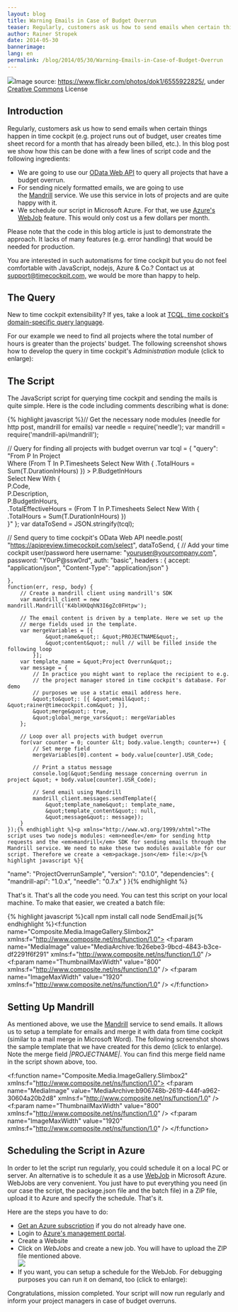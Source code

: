 ```yaml
---
layout: blog
title: Warning Emails in Case of Budget Overrun
teaser: Regularly, customers ask us how to send emails when certain things happen in time cockpit (e.g. project runs out of budget, user creates time sheet record for a month that has already been billed, etc.). In this blog post we show how this can be done with a few lines of script code and our OData Web API.
author: Rainer Stropek
date: 2014-05-30
bannerimage: 
lang: en
permalink: /blog/2014/05/30/Warning-Emails-in-Case-of-Budget-Overrun
---
```


<div class="imageCaption" xmlns="http://www.w3.org/1999/xhtml">
  <img src="{{site.baseurl}}/content/images/blog/2014/05/ProjectOverrunSample/ProjectOverrunTitle.jpg" />Image source: <a href="https://www.flickr.com/photos/angrylambie/3410110305/" target="_blank">https://www.flickr.com/photos/dok1/6555922825/</a>, under <a href="https://creativecommons.org/licenses/by/2.0/deed.de" target="_blank">Creative Commons</a> License</div><h2 xmlns="http://www.w3.org/1999/xhtml">Introduction</h2><p xmlns="http://www.w3.org/1999/xhtml">Regularly, customers ask us how to send emails when certain things happen in time cockpit (e.g. project runs out of budget, user creates time sheet record for a month that has already been billed, etc.). In this blog post we show how this can be done with a few lines of script code and the following <span lang="EN-US">ingredients</span>:</p><ul xmlns="http://www.w3.org/1999/xhtml">
  <li>We are going to use our <a href="http://www.timecockpit.com/blog/2014/04/27/Adding-Web-to-our-API" target="_blank">OData Web API</a> to query all projects that have a budget overrun.
</li>
  <li>For sending nicely formatted emails, we are going to use the <a href="http://mandrill.com/" target="_blank">Mandrill</a> service. We use this service in lots of projects and are quite happy with it.</li>
  <li>We schedule our script in Microsoft Azure. For that, we use <a href="http://azure.microsoft.com/en-us/documentation/articles/web-sites-create-web-jobs/" target="_blank">Azure's WebJob</a> feature. This would only cost us a few dollars per month.</li>
</ul><p xmlns="http://www.w3.org/1999/xhtml">Please note that the code in this blog article is just to demonstrate the approach. It lacks of many features (e.g. error handling) that would be needed for production.</p><p class="showcase" xmlns="http://www.w3.org/1999/xhtml">You are interested in such automatisms for time cockpit but you do not feel comfortable with JavaScript, nodejs, Azure &amp; Co.? Contact us at <a href="mailto:support@timecockpit.com,">support@timecockpit.com,</a> we would be more than happy to help.</p><h2 xmlns="http://www.w3.org/1999/xhtml">The Query</h2><p xmlns="http://www.w3.org/1999/xhtml">New to time cockpit extensibility? If yes, take a look at <a href="http://help.timecockpit.com/?topic=html/a7465f29-c739-4a14-bf5b-09821133dd9a.htm" target="_blank">TCQL, time cockpit's domain-specific query language</a>.</p><p xmlns="http://www.w3.org/1999/xhtml">For our example we need to find all projects where the total number of hours is greater than the projects' budget. The following screenshot shows how to develop the query in time cockpit's <em>Administration</em> module (click to enlarge):</p><f:function name="Composite.Media.ImageGallery.Slimbox2" xmlns:f="http://www.composite.net/ns/function/1.0">
  <f:param name="MediaImage" value="MediaArchive:44f8551b-b499-4b56-bc73-8192fecdc92f" xmlns:f="http://www.composite.net/ns/function/1.0" />
  <f:param name="ThumbnailMaxWidth" value="800" xmlns:f="http://www.composite.net/ns/function/1.0" />
  <f:param name="ThumbnailMaxHeight" value="800" xmlns:f="http://www.composite.net/ns/function/1.0" />
  <f:param name="ImageMaxWidth" value="1920" xmlns:f="http://www.composite.net/ns/function/1.0" />
  <f:param name="ImageMaxHeight" value="1280" xmlns:f="http://www.composite.net/ns/function/1.0" />
</f:function><h2 xmlns="http://www.w3.org/1999/xhtml">The Script</h2><p xmlns="http://www.w3.org/1999/xhtml">The JavaScript script for querying time cockpit and sending the mails is quite simple. Here is the code including comments describing what is done:</p>{% highlight javascript %}// Get the necessary node modules (needle for http post, mandrill for emails)
var needle = require('needle');
var mandrill = require('mandrill-api/mandrill');

// Query for finding all projects with budget overrun
var tcql = { 
    &quot;query&quot;: &quot;From P In Project \
        Where (From T In P.Timesheets Select New With { .TotalHours = Sum(T.DurationInHours) }) &gt; P.BudgetInHours \
        Select New With { \
            P.Code, \
            P.Description, \
            P.BudgetInHours, \
            .TotalEffectiveHours = (From T In P.Timesheets Select New With { .TotalHours = Sum(T.DurationInHours) }) \
        }&quot; };
var dataToSend = JSON.stringify(tcql);

// Send query to time cockpit's OData Web API
needle.post(
    &quot;https://apipreview.timecockpit.com/select&quot;, 
    dataToSend,
    { 
        // Add your time cockpit user/password here
        username: &quot;youruser@yourcompany.com&quot;, 
        password: &quot;Y0urP@ssw0rd&quot;,
        auth: &quot;basic&quot;,
        headers : {
            accept: &quot;application/json&quot;,
            &quot;Content-Type&quot;: &quot;application/json&quot;
        }
        
    },
    function(err, resp, body) {
        // Create a mandrill client using mandrill's SDK
        var mandrill_client = new mandrill.Mandrill('K4blHXQqhN3I6gZc0FHtpw');
        
        // The email content is driven by a template. Here we set up the
        // merge fields used in the template.
        var mergeVariables = [{
                &quot;name&quot;: &quot;PROJECTNAME&quot;,
                &quot;content&quot;: null // will be filled inside the following loop
            }];
        var template_name = &quot;Project Overrun&quot;;
        var message = {
            // In practice you might want to replace the recipient to e.g.
            // the project manager stored in time cockpit's database. For demo
            // purposes we use a static email address here.
            &quot;to&quot;: [{ &quot;email&quot;: &quot;rainer@timecockpit.com&quot; }],
            &quot;merge&quot;: true,
            &quot;global_merge_vars&quot;: mergeVariables
        };
        
        // Loop over all projects with budget overrun
        for(var counter = 0; counter &lt; body.value.length; counter++) {
            // Set merge field
            mergeVariables[0].content = body.value[counter].USR_Code;

            // Print a status message
            console.log(&quot;Sending message concerning overrun in project &quot; + body.value[counter].USR_Code);
    
            // Send email using Mandrill
            mandrill_client.messages.sendTemplate({
                &quot;template_name&quot;: template_name, 
                &quot;template_content&quot;: null, 
                &quot;message&quot;: message});
        }
    });{% endhighlight %}<p xmlns="http://www.w3.org/1999/xhtml">The script uses two nodejs modules: <em>needle</em> for sending http requests and the <em>mandrill</em> SDK for sending emails through the Mandrill service. We need to make these two modules available for our script. Therefore we create a <em>package.json</em> file:</p>{% highlight javascript %}{
  &quot;name&quot;: &quot;ProjectOverrunSample&quot;,
  &quot;version&quot;: &quot;0.1.0&quot;,
  &quot;dependencies&quot;: {
    &quot;mandrill-api&quot;: &quot;1.0.x&quot;,
    &quot;needle&quot;: &quot;0.7.x&quot;
  }
}{% endhighlight %}<p xmlns="http://www.w3.org/1999/xhtml">That's it. That's all the code you need. You can test this script on your local machine. To make that easier, we created a batch file:</p>{% highlight javascript %}call npm install
call node SendEmail.js{% endhighlight %}<f:function name="Composite.Media.ImageGallery.Slimbox2" xmlns:f="http://www.composite.net/ns/function/1.0">
  <f:param name="MediaImage" value="MediaArchive:1b26ebe3-9bcd-4843-b3ce-df2291f6f291" xmlns:f="http://www.composite.net/ns/function/1.0" />
  <f:param name="ThumbnailMaxWidth" value="800" xmlns:f="http://www.composite.net/ns/function/1.0" />
  <f:param name="ImageMaxWidth" value="1920" xmlns:f="http://www.composite.net/ns/function/1.0" />
</f:function><h2 xmlns="http://www.w3.org/1999/xhtml">Setting Up Mandrill</h2><p xmlns="http://www.w3.org/1999/xhtml">As mentioned above, we use the <a href="http://mandrill.com/">Mandrill</a> service to send emails. It allows us to setup a template for emails and merge it with data from time cockpit (similar to a mail merge in Microsoft Word). The following screenshot shows the sample template that we have created for this demo (click to enlarge). Note the merge field <em>*|PROJECTNAME|*</em>. You can find this merge field name in the script shown above, too.</p><f:function name="Composite.Media.ImageGallery.Slimbox2" xmlns:f="http://www.composite.net/ns/function/1.0">
  <f:param name="MediaImage" value="MediaArchive:b906748b-2619-444f-a962-30604a20b2d8" xmlns:f="http://www.composite.net/ns/function/1.0" />
  <f:param name="ThumbnailMaxWidth" value="800" xmlns:f="http://www.composite.net/ns/function/1.0" />
  <f:param name="ImageMaxWidth" value="1920" xmlns:f="http://www.composite.net/ns/function/1.0" />
</f:function><h2 xmlns="http://www.w3.org/1999/xhtml">Scheduling the Script in Azure</h2><p xmlns="http://www.w3.org/1999/xhtml">In order to let the script run regularly, you could schedule it on a local PC or server. An alternative is to schedule it as a use <a href="http://azure.microsoft.com/en-us/documentation/articles/web-sites-create-web-jobs/" target="_blank">WebJob</a> in Microsoft Azure. WebJobs are very convenient. You just have to put everything you need (in our case the script, the package.json file and the batch file) in a ZIP file, upload it to Azure and specify the schedule. That's it.</p><p xmlns="http://www.w3.org/1999/xhtml">Here are the steps you have to do:</p><ul xmlns="http://www.w3.org/1999/xhtml">
  <li>
    <a href="http://azure.microsoft.com/en-us/pricing/free-trial/" target="_blank">Get an Azure subscription</a> if you do not already have one.</li>
  <li>Login to <a href="https://manage.windowsazure.com" target="_blank">Azure's management portal</a>.</li>
  <li>Create a Website
<br /><f:function name="Composite.Media.ImageGallery.Slimbox2" xmlns:f="http://www.composite.net/ns/function/1.0"><f:param name="MediaImage" value="MediaArchive:c8fae3cf-db1b-49f1-b215-c39aceb063c1" xmlns:f="http://www.composite.net/ns/function/1.0" /><f:param name="ThumbnailMaxWidth" value="800" xmlns:f="http://www.composite.net/ns/function/1.0" /><f:param name="ImageMaxWidth" value="1920" xmlns:f="http://www.composite.net/ns/function/1.0" /></f:function></li>
  <li>Click on <em>WebJobs</em> and create a new job. You will have to upload the ZIP file mentioned above.
<br /><img src="{{site.baseurl}}/content/images/blog/2014/05/ProjectOverrunSample/CreateWebJob.png" /></li>
  <li>If you want, you can setup a schedule for the WebJob. For debugging purposes you can run it on demand, too (click to enlarge):
<br /><f:function name="Composite.Media.ImageGallery.Slimbox2" xmlns:f="http://www.composite.net/ns/function/1.0"><f:param name="MediaImage" value="MediaArchive:885ff480-2823-4225-bf77-ecdf5595d010" xmlns:f="http://www.composite.net/ns/function/1.0" /><f:param name="ThumbnailMaxWidth" value="800" xmlns:f="http://www.composite.net/ns/function/1.0" /><f:param name="ImageMaxWidth" value="1920" xmlns:f="http://www.composite.net/ns/function/1.0" /></f:function></li>
</ul><p xmlns="http://www.w3.org/1999/xhtml">Congratulations, mission completed. Your script will now run regularly and inform your project managers in case of budget overruns.</p>
